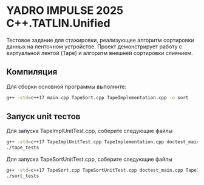 # YADRO IMPULSE 2025 C++.TATLIN.Unified

Тестовое задание для стажировки, реализующее алгоритм сортировки данных на ленточном устройстве. 
Проект демонстрирует работу с виртуальной лентой (Tape) и алгоритм внешней сортировки слиянием.

## Компиляция
Для сборки основной программы выполните:
```bash
g++ -std=c++17 main.cpp TapeSort.cpp TapeImplementation.cpp -o sort
```
## Запуск unit тестов
Для запуска TapeImplUnitTest.cpp, соберите следующие файлы
```bash
g++ -std=c++17 TapeImplUnitTest.cpp TapeImplementation.cpp doctest_main.cpp -o tape_tests
./tape_tests
``` 
Для запуска TapeSortUnitTest.cpp, соберите следующие файлы
```bash
g++ -std=c++17 TapeSort.cpp TapeSortUnitTest.cpp doctest_main.cpp TapeImplementation.cpp -o sort_tests
./sort_tests
``` 